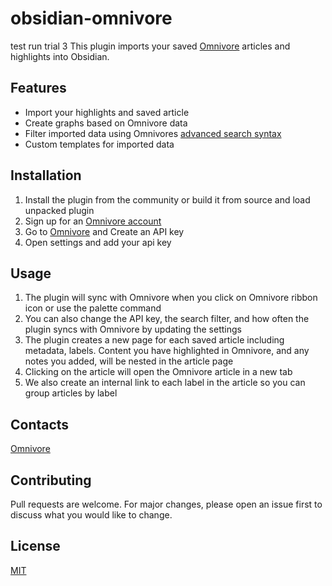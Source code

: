 # obsidian-omnivore
test run trial 3
This plugin imports your saved [Omnivore](https://omnivore.app/) articles and highlights into Obsidian.

## Features

* Import your highlights and saved article
* Create graphs based on Omnivore data
* Filter imported data using Omnivores [advanced search syntax](https://docs.omnivore.app/using/search.html)
* Custom templates for imported data

## Installation

1. Install the plugin from the community or build it from source and load unpacked plugin
2. Sign up for an [Omnivore account](https://omnivore.app)
3. Go to [Omnivore](https://omnivore.app/settings/api) and Create an API key
4. Open settings and add your api key

## Usage

1. The plugin will sync with Omnivore when you click on Omnivore ribbon icon or use the palette command
2. You can also change the API key, the search filter, and how often the plugin syncs with Omnivore by updating the settings
3. The plugin creates a new page for each saved article including metadata, labels. Content you have highlighted in Omnivore, and any notes you added, will be nested in the article page
4. Clicking on the article will open the Omnivore article in a new tab
5. We also create an internal link to each label in the article so you can group articles by label

## Contacts

[Omnivore](https://github.com/omnivore-app)

## Contributing

Pull requests are welcome. For major changes, please open an issue first to discuss what you would like to change.

## License

[MIT](https://choosealicense.com/licenses/mit/)
